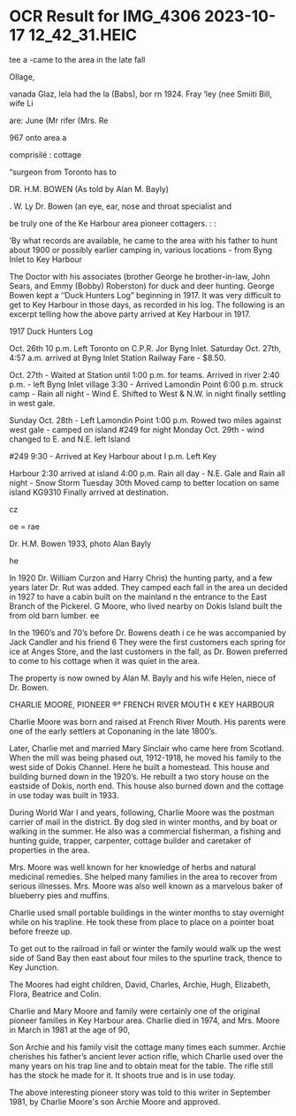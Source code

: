 # OCR Result for IMG_4306 2023-10-17 12_42_31.HEIC

tee a -came to the area in the late fall

Ollage,

vanada Glaz,
lela had the
la (Babs), bor
rn 1924. Fray
‘ley (nee Smiiti
Bill, wife Li

are: June (Mr
rifer (Mrs. Re

967
onto area a

comprisilé :
cottage

“surgeon from Toronto has to

DR. H.M. BOWEN
(As told by Alan M. Bayly)

. W. Ly
Dr. Bowen (an eye, ear, nose and throat specialist and

be truly one of the Ke
Harbour area pioneer cottagers. : :

‘By what records are available, he came to the area with
his father to hunt about 1900 or possibly earlier camping
in, various locations - from Byng Inlet to Key Harbour

The Doctor with his associates (brother George he
brother-in-law, John Sears, and Emmy (Bobby) Roberston)
for duck and deer hunting.
George Bowen kept a ‘‘Duck Hunters Log” beginning in
1917. It was very difficult to get to Key Harbour in those
days, as recorded in his log. The following is an excerpt
telling how the above party arrived at Key Harbour in 1917.

1917
Duck Hunters Log

Oct. 26th 10 p.m. Left Toronto on C.P.R. Jor Byng Inlet.
Saturday Oct. 27th, 4:57 a.m. arrived at Byng Inlet Station
Railway Fare - $8.50.

Oct. 27th - Waited at Station until 1:00 p.m. for teams.
Arrived in river 2:40 p.m. - left Byng Inlet village 3:30 -
Arrived Lamondin Point 6:00 p.m. struck camp - Rain all
night - Wind E. Shifted to West & N.W. in night finally
settling in west gale.

Sunday Oct. 28th - Left Lamondin Point 1:00 p.m. Rowed
two miles against west gale - camped on island #249 for night
Monday Oct. 29th - wind changed to E. and N.E. left Island

#249 9:30 - Arrived at Key Harbour about I p.m. Left Key

Harbour 2:30 arrived at island 4:00 p.m. Rain all day - N.E.
Gale and Rain all night - Snow Storm
Tuesday 30th Moved camp to better location on same island
KG9310 Finally arrived at destination.

cz

oe = rae

Dr. H.M. Bowen 1933, photo Alan Bayly

he

In 1920 Dr. William Curzon and Harry Chris)
the hunting party, and a few years later Dr. Rut
was added. They camped each fall in the area un
decided in 1927 to have a cabin built on the mainland n
the entrance to the East Branch of the Pickerel. G
Moore, who lived nearby on Dokis Island built the
from old barn lumber. ee

In the 1960’s and 70’s before Dr. Bowens death i ce
he was accompanied by Jack Candler and his friend 6
They were the first customers each spring for ice at Anges
Store, and the last customers in the fall, as Dr. Bowen
preferred to come to his cottage when it was quiet in the
area.

The property is now owned by Alan M. Bayly and his wife
Helen, niece of Dr. Bowen.

CHARLIE MOORE, PIONEER ®° FRENCH RIVER
MOUTH ¢ KEY HARBOUR

Charlie Moore was born and raised at French River
Mouth. His parents were one of the early settlers at
Coponaning in the late 1800’s.

Later, Charlie met and married Mary Sinclair who came
here from Scotland. When the mill was being phased out,
1912-1918, he moved his family to the west side of Dokis
Channel. Here he built a homestead. This house and
building burned down in the 1920’s. He rebuilt a two story
house on the eastside of Dokis, north end. This house also
burned down and the cottage in use today was built in 1933.

During World War I and years, following, Charlie Moore
was the postman carrier of mail in the district. By dog sled
in winter months, and by boat or walking in the summer.
He also was a commercial fisherman, a fishing and hunting
guide, trapper, carpenter, cottage builder and caretaker of
properties in the area.

Mrs. Moore was well known for her knowledge of herbs
and natural medicinal remedies. She helped many families
in the area to recover from serious illnesses. Mrs. Moore
was also well known as a marvelous baker of blueberry pies
and muffins.

Charlie used small portable buildings in the winter months
to stay overnight while on his trapline. He took these from
place to place on a pointer boat before freeze up.

To get out to the railroad in fall or winter the family would
walk up the west side of Sand Bay then east about four miles
to the spurline track, thence to Key Junction.

The Moores had eight children, David, Charles, Archie,
Hugh, Elizabeth, Flora, Beatrice and Colin.

Charlie and Mary Moore and family were certainly one
of the original pioneer families in Key Harbour area. Charlie
died in 1974, and Mrs. Moore in March in 1981 at the age
of 90,

Son Archie and his family visit the cottage many times
each summer. Archie cherishes his father’s ancient lever
action rifle, which Charlie used over the many years on his
trap line and to obtain meat for the table. The rifle still has
the stock he made for it. It shoots true and is in use today.

The above interesting pioneer story was told to this writer in September 1981, by Charlie Moore's
son Archie Moore and approved.

